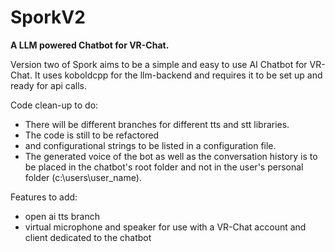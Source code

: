 # SporkV2
**A LLM powered Chatbot for VR-Chat.**

Version two of Spork aims to be a simple and easy to use AI Chatbot for VR-Chat. It uses koboldcpp for the llm-backend and requires it to be set up and ready for api calls.

Code clean-up to do:
-  There will be different branches for different tts and stt libraries.
-  The code is still to be refactored
-  and configurational strings to be listed in a configuration file.
-  The generated voice of the bot as well as the conversation history is to be placed in the chatbot's root folder and not in the user's personal folder (c:\users\user_name).

Features to add:
-  open ai tts branch
-  virtual microphone and speaker for use with a VR-Chat account and client dedicated to the chatbot
